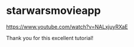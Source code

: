 # starwarsmovieapp

https://www.youtube.com/watch?v=NALxjuyRXaE

Thank you for this excellent tutorial!